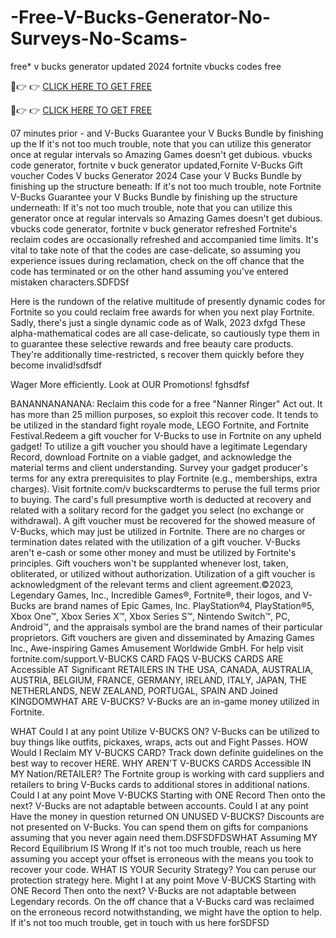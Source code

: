# -Free-V-Bucks-Generator-No-Surveys-No-Scams-
free* v bucks generator updated 2024 fortnite vbucks codes free

🔴👉 👉 [CLICK HERE TO GET FREE](https://theprofitsblog.com/gift-card/)


🔴👉 👉 [CLICK HERE TO GET FREE](https://theprofitsblog.com/gift-card/)


07 minutes prior - and V-Bucks Guarantee your V Bucks Bundle by finishing up the If it's not too much trouble, note that you can utilize this generator once at regular intervals so Amazing Games doesn't get dubious. vbucks code generator, fortnite v buck generator updated,Fornite V-Bucks Gift voucher Codes V bucks Generator 2024 Case your V Bucks Bundle by finishing up the structure beneath: If it's not too much trouble, note Fortnite V-Bucks Guarantee your V Bucks Bundle by finishing up the structure underneath: If it's not too much trouble, note that you can utilize this generator once at regular intervals so Amazing Games doesn't get dubious. vbucks code generator, fortnite v buck generator refreshed Fortnite's reclaim codes are occasionally refreshed and accompanied time limits. It's vital to take note of that the codes are case-delicate, so assuming you experience issues during reclamation, check on the off chance that the code has terminated or on the other hand assuming you've entered mistaken characters.SDFDSf

Here is the rundown of the relative multitude of presently dynamic codes for Fortnite so you could reclaim free awards for when you next play Fortnite. Sadly, there's just a single dynamic code as of Walk, 2023 dxfgd These alpha-mathematical codes are all case-delicate, so cautiously type them in to guarantee these selective rewards and free beauty care products. They're additionally time-restricted, s recover them quickly before they become invalid!sdfsdf

Wager More efficiently. Look at OUR Promotions! fghsdfsf

BANANNANANANA: Reclaim this code for a free "Nanner Ringer" Act out. It has more than 25 million purposes, so exploit this recover code. It tends to be utilized in the standard fight royale mode, LEGO Fortnite, and Fortnite Festival.Redeem a gift voucher for V-Bucks to use in Fortnite on any upheld gadget! To utilize a gift voucher you should have a legitimate Legendary Record, download Fortnite on a viable gadget, and acknowledge the material terms and client understanding. Survey your gadget producer's terms for any extra prerequisites to play Fortnite (e.g., memberships, extra charges). Visit fortnite.com/v buckscardterms to peruse the full terms prior to buying. The card's full presumptive worth is deducted at recovery and related with a solitary record for the gadget you select (no exchange or withdrawal). A gift voucher must be recovered for the showed measure of V-Bucks, which may just be utilized in Fortnite. There are no charges or termination dates related with the utilization of a gift voucher. V-Bucks aren't e-cash or some other money and must be utilized by Fortnite's principles. Gift vouchers won't be supplanted whenever lost, taken, obliterated, or utilized without authorization. Utilization of a gift voucher is acknowledgment of the relevant terms and client agreement.©2023, Legendary Games, Inc., Incredible Games®, Fortnite®, their logos, and V-Bucks are brand names of Epic Games, Inc. PlayStation®4, PlayStation®5, Xbox One™, Xbox Series X™, Xbox Series S™, Nintendo Switch™, PC, Android™, and the appraisals symbol are the brand names of their particular proprietors. Gift vouchers are given and disseminated by Amazing Games Inc., Awe-inspiring Games Amusement Worldwide GmbH. For help visit fortnite.com/support.V-BUCKS CARD FAQS V-BUCKS CARDS ARE Accessible AT Significant RETAILERS IN THE USA, CANADA, AUSTRALIA, AUSTRIA, BELGIUM, FRANCE, GERMANY, IRELAND, ITALY, JAPAN, THE NETHERLANDS, NEW ZEALAND, PORTUGAL, SPAIN AND Joined KINGDOMWHAT ARE V-BUCKS? V-Bucks are an in-game money utilized in Fortnite.

WHAT Could I at any point Utilize V-BUCKS ON? V-Bucks can be utilized to buy things like outfits, pickaxes, wraps, acts out and Fight Passes. HOW Would I Reclaim MY V-BUCKS CARD? Track down definite guidelines on the best way to recover HERE. WHY AREN'T V-BUCKS CARDS Accessible IN MY Nation/RETAILER? The Fortnite group is working with card suppliers and retailers to bring V-Bucks cards to additional stores in additional nations. Could I at any point Move V-BUCKS Starting with ONE Record Then onto the next? V-Bucks are not adaptable between accounts. Could I at any point Have the money in question returned ON UNUSED V-BUCKS? Discounts are not presented on V-Bucks. You can spend them on gifts for companions assuming that you never again need them.DSFSDFDSWHAT Assuming MY Record Equilibrium IS Wrong If it's not too much trouble, reach us here assuming you accept your offset is erroneous with the means you took to recover your code. WHAT IS YOUR Security Strategy? You can peruse our protection strategy here. Might I at any point Move V-BUCKS Starting with ONE Record Then onto the next? V-Bucks are not adaptable between Legendary records. On the off chance that a V-Bucks card was reclaimed on the erroneous record notwithstanding, we might have the option to help. If it's not too much trouble, get in touch with us here forSDFSD
